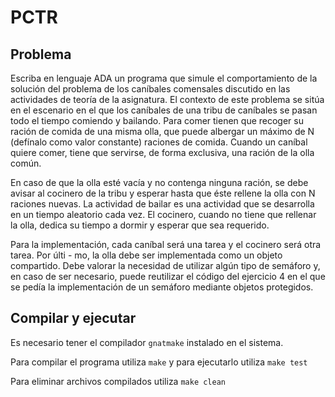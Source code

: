 # PCTR
## Problema
Escriba en lenguaje ADA un programa que simule el comportamiento de la solución del
problema de los caníbales comensales discutido en las actividades de teoría de la asignatura.
El contexto de este problema se sitúa en el escenario en el que los caníbales de una tribu
de caníbales se pasan todo el tiempo comiendo y bailando. Para comer tienen que recoger su
ración de comida de una misma olla, que puede albergar un máximo de N (defínalo como
valor constante) raciones de comida. Cuando un caníbal quiere comer, tiene que servirse, de
forma exclusiva, una ración de la olla común.

En caso de que la olla esté vacía y no contenga ninguna ración, se debe avisar al cocinero
de la tribu y esperar hasta que éste rellene la olla con N raciones nuevas. La actividad de
bailar es una actividad que se desarrolla en un tiempo aleatorio cada vez. El cocinero, cuando
no tiene que rellenar la olla, dedica su tiempo a dormir y esperar que sea requerido.

Para la implementación, cada caníbal será una tarea y el cocinero será otra tarea. Por últi -
mo, la olla debe ser implementada como un objeto compartido. Debe valorar la necesidad de
utilizar algún tipo de semáforo y, en caso de ser necesario, puede reutilizar el código del
ejercicio 4 en el que se pedía la implementación de un semáforo mediante objetos protegidos.

## Compilar y ejecutar
Es necesario tener el compilador `gnatmake` instalado en el sistema.

Para compilar el programa utiliza `make` y para ejecutarlo utiliza `make test`

Para eliminar archivos compilados utiliza `make clean`
